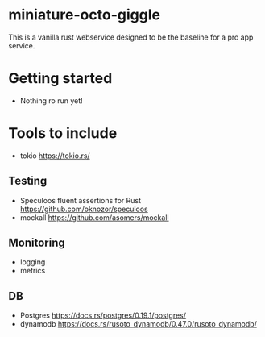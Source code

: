 # miniature-octo-giggle
This is a vanilla rust webservice designed to be the baseline for a pro app service.

# Getting started
* Nothing ro run yet!

# Tools to include
* tokio https://tokio.rs/

## Testing
* Speculoos fluent assertions for Rust https://github.com/oknozor/speculoos
* mockall https://github.com/asomers/mockall

## Monitoring
* logging
* metrics

## DB
* Postgres https://docs.rs/postgres/0.19.1/postgres/ 
* dynamodb https://docs.rs/rusoto_dynamodb/0.47.0/rusoto_dynamodb/

